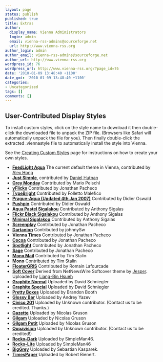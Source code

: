 ```yaml
---
layout: page
status: publish
published: true
title: Extras
author:
  display_name: Vienna Administrators
  login: admin
  email: vienna-rss-admins@sourceforge.net
  url: http://www.vienna-rss.org
author_login: admin
author_email: vienna-rss-admins@sourceforge.net
author_url: http://www.vienna-rss.org
wordpress_id: 76
wordpress_url: http://www.vienna-rss.org/?page_id=76
date: '2010-01-09 13:48:40 +1100'
date_gmt: '2010-01-09 13:48:40 +1100'
categories:
- Uncategorized
tags: []
comments: []
---
```


## User-Contributed Display Styles ##

To install custom styles, click on the style name to download it then double-click the downloaded file to unpack the ZIP file. (Browsers like Safari will automatically unpack the file for you). Then finally double-click the extracted .viennastyle file to automatically install the style into Vienna.

See the [Creating Custom Styles](/extras/creating-custom-styles/) page for instructions on how to create your own styles.

<ul>
	<li>
		<a href="userstyles/FeedLightAqua.viennastyle.zip"><b>FeedLight Aqua</b></a> The current default theme in Vienna, contributed by <a href="http://graphr.net/">Alex Hong</a>
	</li>
	<li>
	   <a href="http://www.vienna-rss.org/userstyles/JustSimple.viennastyle.zip"><b>Just Simple</b></a>, contributed by <a href="https://www.danielhutnan.com">Daniel Hutnan</a>
	</li>
	<li>
		<a href="userstyles/GreyMonday.viennastyle.zip"><b>Grey Monday</b></a> Contributed by Mario Peischl
	</li>
	<li>
		<a href="userstyles/yFlicks.viennastyle.zip"><b>yFlicks</b></a> Contributed by Jonathan Pacheco
	</li>
	<li>
		<a href="userstyles/typebright-10-viennastyles.zip"><b>TypeBright</b></a> Contributed by Folletto Malefico
	</li>
	<li>
		<a href="userstyles/Prague-Aqua.viennastyle.zip"><b>Prague-Aqua (Updated 4th Jan 2007)</b></a> Contributed by Didier Oswald
	</li>
	<li>
		<a href="userstyles/Pushpin.viennastyle.zip"><b>Pushpin</b></a> Contributed by Didier Oswald
	</li>
	<li>
		<a href="userstyles/aquapastelsigalakou.viennastyle.zip"><b>Aqua Pastel Sigalakou</b></a> Contributed by Anthony Sigalas
	</li>
	<li>
		<a href="userstyles/flickrblacksigalakou.viennastyle.zip"><b>Flickr Black Sigalakou</b></a> Contributed by Anthony Sigalas
	</li>
	<li>
		<a href="userstyles/minimalsigalakou.viennastyle.zip"><b>Minimal Sigalakou</b></a> Contributed by Anthony Sigalas
	</li>
	<li>
		<a href="userstyles/Screenplay.viennastyle.zip"><b>Screenplay</b></a> Contributed by Jonathan Pacheco
	</li>
	<li>
		<a href="http://sarah-and-john.com/john/vienna/dartanion.viennastyle.zip"><b>Dartanion</b></a> Contributed by johnnySw
	</li>
	<li>
		<a href="userstyles/ViennaTimes.viennastyle.zip"><b>Vienna Times</b></a> Contributed by Jonathan Pacheco
	</li>
	<li>
		<a href="userstyles/Cocoa.viennastyle.zip"><b>Cocoa</b></a> Contributed by Jonathan Pacheco
	</li>
	<li>
		<a href="userstyles/Spotlight.viennastyle.zip"><b>Spotlight</b></a> Contributed by Jonathan Pacheco
	</li>
	<li>
		<a href="userstyles/Sage.viennastyle.zip"><b>Sage</b></a> Contributed by Jonathan Pacheco
	</li>
	<li>
		<a href="userstyles/MonoMail.viennastyle.zip"><b>Mono Mail</b></a> Contributed by Tim Stalin
	</li>
	<li>
		<a href="userstyles/Mono.viennastyle.zip"><b>Mono</b></a> Contributed by Tim Stalin
	</li>
	<li>
		<a href="userstyles/floaterGRIS.viennastyle.zip"><b>FloaterGRIS</b></a> Contributed by Romain Lafourcade
	</li>
	<li>
		<a href="userstyles/softcover.viennastyle.zip"><b>Soft Cover</b></a> Derived from NetNewsWire Softcover theme by <a href="http://transient.moltenglobule.org/all/2005/property-is-attributionsharealikelicense">Jesper</a>. Uploaded by <a href="http://hlb.yichi.org/blog/">Liang-Bin Hsueh</a>
	</li>
	<li>
		<a href="userstyles/GraphiteNormal.viennastyle.zip"><b>Graphite Normal</b></a> Uploaded by David Schniegler
	</li>
	<li>
		<a href="userstyles/GraphiteSpecial.viennastyle.zip"><b>Graphite Special</b></a> Uploaded by David Schniegler
	</li>
	<li>
		<b><a href="userstyles/pretty_boxes.viennastyle.zip">Pretty Boxes</a></b> Uploaded by Brandon Booth
	</li>
	<li>
		<b><a href="userstyles/glossybar.viennastyle.zip">Glossy Bar</a></b> Uploaded by Andrey Yazev
	</li>
	<li>
		<b><a href="userstyles/Civico201.viennastyle.zip">Civico 201</a></b> Uploaded by Unknown contributor. (Contact us to be credited. Thanks.)
	</li>
	<li>
		<b><a href="userstyles/Gazette.viennastyle.zip">Gazette</a></b> Uploaded by Nicolas Gruson
	</li>
	<li>
		<b><a href="userstyles/Gilgam.viennastyle.zip">Gilgam</a></b> Uploaded by Nicolas Gruson
	</li>
	<li>
		<b><a href="userstyles/Gilgampetit.viennastyle.zip">Gilgam Petit</a></b> Uploaded by Nicolas Gruson
	</li>
	<li>
		<b><a href="userstyles/Oopavision.viennastyle.zip">Oopavision</a></b> Uploaded by Unknown contributor. (Contact us to be credited!)
	</li>
	<li>
		<b><a href="userstyles/Rocko-Dark.viennastyle.zip">Rocko-Dark</a></b> Uploaded by SimpleMan46.
	</li>
	<li>
		<b><a href="userstyles/Rocko-Light.viennastyle.zip">Rocko-Lite</a></b> Uploaded by SimpleMan46
	</li>
	<li>
		<b><a href="userstyles/BigGrey.viennastyle.zip">BigGrey</a></b> Uploaded by Sebastian Kasparek.
	</li>
	<li>
		<b><a href="userstyles/TimesPaper.viennastyle.zip">TimesPaper</a></b> Uploaded by Robert Bienert.
	</li>
</ul>


